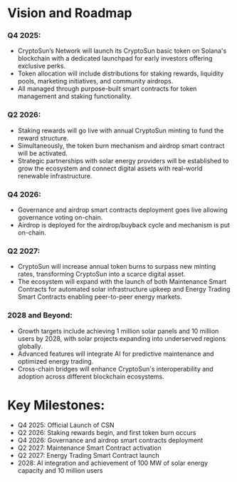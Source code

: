 # Vision and Roadmap

### Q4 2025: 

- CryptoSun’s Network will launch its CryptoSun basic token on Solana's blockchain with a dedicated launchpad for early investors offering exclusive perks. 
- Token allocation will include distributions for staking rewards, liquidity pools, marketing initiatives, and community airdrops. 
- All managed through purpose-built smart contracts for token management and staking functionality.

### Q2 2026: 

- Staking rewards will go live with annual CryptoSun minting to fund the reward structure.
- Simultaneously, the token burn mechanism and airdrop smart contract will be activated. 
- Strategic partnerships with solar energy providers will be established to grow the ecosystem and connect digital assets with real-world renewable infrastructure.

### Q4 2026: 

- Governance and airdrop smart contracts deployment goes live allowing governance voting on-chain.
- Airdrop is deployed for the airdrop/buyback cycle and mechanism is put on-chain.

### Q2 2027: 

- CryptoSun will increase annual token burns to surpass new minting rates, transforming CryptoSun into a scarce digital asset.
- The ecosystem will expand with the launch of both Maintenance Smart Contracts for automated solar infrastructure upkeep and Energy Trading Smart Contracts enabling peer-to-peer energy markets. 

### 2028 and Beyond: 

- Growth targets include achieving 1 million solar panels and 10 million users by 2028, with solar projects expanding into underserved regions globally.
- Advanced features will integrate AI for predictive maintenance and optimized energy trading.
- Cross-chain bridges will enhance CryptoSun's interoperability and adoption across different blockchain ecosystems.

# Key Milestones:
- Q4 2025: Official Launch of CSN
- Q2 2026: Staking rewards begin, and first token burn occurs
- Q4 2026: Governance and airdrop smart contracts deployment
- Q2 2027: Maintenance Smart Contract activation
- Q2 2027: Energy Trading Smart Contract launch
- 2028: AI integration and achievement of 100 MW of solar energy capacity and 10 million users

